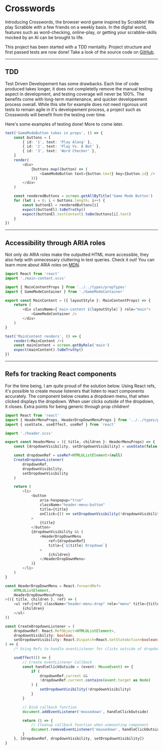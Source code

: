 # Crosswords

Introducing Crosswords, the browser word game inspired by Scrabble! We play Scrabble with a few friends on a weekly basis. In the digital world, features such as word-checking, online-play, or getting your scrabble-skills mocked by an AI can be brought to life.

This project has been started with a TDD mentality. Project structure and first passed tests are now done! Take a look of the source code on
<a href="https://github.com/petterigit/crosswords" target="_blank" rel="noreferrer">GitHub</a>.

---

## TDD

Test Driven Developement has some drawbacks. Each line of code produced takes longer, it does not completetly remove the manual testing aspect in development, and testing coverage will never be 100%. The benefits come with long-term maintenance, and quicker developement process overall. While this site for example does not need rigorous unit tests to remain agile in it's developement process, a project such as Crosswords will benefit from the testing over time.

Here's some examples of testing done! More to come later.

```ts
test('GameModeButton takes in props', () => {
    const buttons = [
        { id: '1', text: 'Play Along' },
        { id: '2', text: 'Play Vs. A Bot' },
        { id: '3', text: 'Word Checker' },
    ]
    render(
        <div>
            {buttons.map((button) => (
                <GameModeButton text={button.text} key={button.id} />
            ))}
        </div>
    )

    const renderedButtons = screen.getAllByTitle('Game Mode Button')
    for (let i = 0; i < buttons.length; i++) {
        const buttonEl = renderedButtons[i]
        expect(buttonEl).toBeTruthy()
        expect(buttonEl.textContent).toBe(buttons[i].text)
    }
})
```

---

## Accessibility through ARIA roles

Not only do ARIA roles make the outputted HTML more accessible, they also help with unnecessary cluttering in test queries. Check it out! You can learn more about ARIA roles on [MDN](https://developer.mozilla.org/en-US/docs/Web/Accessibility/ARIA/Roles).

```ts
import React from 'react'
import './main-content.scss'

import { MainContentProps } from '../../types/propTypes'
import { GameModeContainer } from './GameModeContainer'

export const MainContent = ({ layoutStyle }: MainContentProps) => {
    return (
        <div className={`main-content ${layoutStyle}`} role="main">
            <GameModeContainer />
        </div>
    )
}
```

```ts
test('MainContent renders', () => {
    render(<MainContent />)
    const mainContent = screen.getByRole('main')
    expect(mainContent).toBeTruthy()
})
```

---

## Refs for tracking React components

For the time being, I am quite proud of the solution below. Using React refs, it's possible to create mouse listeners that listen to react components accurately. The component below creates a dropdown menu, that when clicked displays the dropdown. When user clicks outside of the dropdown, it closes. Extra points for being generic through prop children!

```ts
import React from 'react'
import { HeaderMenuProps, HeaderDropDownMenuProps } from '../../types/propTypes'
import { useState, useEffect, useRef } from 'react'

import './header.scss'

export const HeaderMenu = ({ title, children }: HeaderMenuProps) => {
    const [dropdownVisibility, setDropdownVisibility] = useState(false)

    const dropdownRef = useRef<HTMLUListElement>(null)
    CreateDropdownListener(
        dropdownRef,
        dropdownVisibility,
        setDropdownVisibility
    )

    return (
        <li>
            <button
                aria-haspopup="true"
                className="header-menu-button"
                title={title}
                onClick={() => setDropdownVisibility(!dropdownVisibility)}
            >
                {title}
            </button>
            {dropdownVisibility && (
                <HeaderDropDownMenu
                    ref={dropdownRef}
                    title={`${title} Dropdown`}
                >
                    {children}
                </HeaderDropDownMenu>
            )}
        </li>
    )
}

const HeaderDropDownMenu = React.forwardRef<
    HTMLUListElement,
    HeaderDropDownMenuProps
>(({ title, children }, ref) => (
    <ul ref={ref} className="header-menu-drop" role="menu" title={title}>
        {children}
    </ul>
))

const CreateDropdownListener = (
    dropdownRef: React.RefObject<HTMLUListElement>,
    dropdownVisibility: boolean,
    setDropdownVisibility: React.Dispatch<React.SetStateAction<boolean>>
) => {
    /* Using Refs to handle eventListener for clicks outside of dropdown menu */

    useEffect(() => {
        // Create eventListener Callback
        const handleClickOutside = (event: MouseEvent) => {
            if (
                dropdownRef.current &&
                !dropdownRef.current.contains(event.target as Node)
            ) {
                setDropdownVisibility(!dropdownVisibility)
            }
        }

        // Bind callback function
        document.addEventListener('mousedown', handleClickOutside)

        return () => {
            // Cleanup callback function when unmounting component
            document.removeEventListener('mousedown', handleClickOutside)
        }
    }, [dropdownRef, dropdownVisibility, setDropdownVisibility])
}
```
